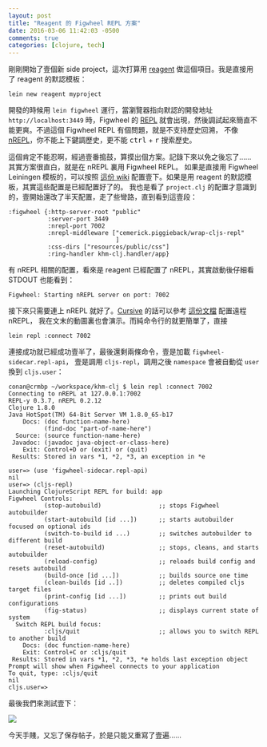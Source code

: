 ```yaml
---
layout: post
title: "Reagent 的 Figwheel REPL 方案"
date: 2016-03-06 11:42:03 -0500
comments: true
categories: [clojure, tech]
---
```


剛剛開始了壹個新 side project，這次打算用
[reagent](https://github.com/reagent-project/reagent)
做這個項目。我是直接用了 reagent 的默認模板：

```
lein new reagent myproject
```

開發的時候用 `lein figwheel` 運行，當瀏覽器指向默認的開發地址 `http://localhost:3449`
時，Figwheel 的
[REPL](https://en.wikipedia.org/wiki/Read%E2%80%93eval%E2%80%93print_loop)
就會出現，然後調試起來簡直不能更爽。不過這個 Figwheel REPL 有個問題，就是不支持歷史回溯，
不像 [nREPL](https://github.com/clojure/tools.nrepl)，你不能上下鍵調歷史，更不能 <kbd>ctrl</kbd> + <kbd>r</kbd> 搜索歷史。

<!--more-->

這個肯定不能忍啊，經過壹番搗鼓，算摸出個方案。記錄下來以免之後忘了……
其實方案很直白，就是在 nREPL 裏用 Figwheel REPL。
如果是直接用 Figwheel Leiningen 模板的，可以按照
[這份 wiki](https://github.com/bhauman/lein-figwheel/wiki/Using-the-Figwheel-REPL-within-NRepl)
配置壹下。如果是用 reagent 的默認模板，其實這些配置是已經配置好了的。
我也是看了 `project.clj` 的配置才意識到的，壹開始還改了半天配置，走了些彎路，直到看到這壹段：

```
:figwheel {:http-server-root "public"
           :server-port 3449
           :nrepl-port 7002
           :nrepl-middleware ["cemerick.piggieback/wrap-cljs-repl"
                              ]
           :css-dirs ["resources/public/css"]
           :ring-handler khm-clj.handler/app}
```

有 nREPL 相關的配置，看來是 reagent 已經配置了 nREPL，其實啟動後仔細看 STDOUT 也能看到：

```
Figwheel: Starting nREPL server on port: 7002
```

接下來只需要連上 nREPL 就好了。[Cursive](https://cursive-ide.com) 的話可以參考
[這份文檔](https://cursive-ide.com/userguide/repl.html) 配置遠程 nREPL，
我在文末的動圖裏也會演示。而純命令行的就更簡單了，直接

```
lein repl :connect 7002
```

連接成功就已經成功壹半了，最後還剩兩條命令，壹是加載 `figwheel-sidecar.repl-api`，
壹是調用 `cljs-repl`，調用之後 `namespace` 會被自動從 `user` 換到 `cljs.user`：

```
conan@crmbp ~/workspace/khm-clj $ lein repl :connect 7002
Connecting to nREPL at 127.0.0.1:7002
REPL-y 0.3.7, nREPL 0.2.12
Clojure 1.8.0
Java HotSpot(TM) 64-Bit Server VM 1.8.0_65-b17
    Docs: (doc function-name-here)
          (find-doc "part-of-name-here")
  Source: (source function-name-here)
 Javadoc: (javadoc java-object-or-class-here)
    Exit: Control+D or (exit) or (quit)
 Results: Stored in vars *1, *2, *3, an exception in *e

user=> (use 'figwheel-sidecar.repl-api)
nil
user=> (cljs-repl)
Launching ClojureScript REPL for build: app
Figwheel Controls:
          (stop-autobuild)                ;; stops Figwheel autobuilder
          (start-autobuild [id ...])      ;; starts autobuilder focused on optional ids
          (switch-to-build id ...)        ;; switches autobuilder to different build
          (reset-autobuild)               ;; stops, cleans, and starts autobuilder
          (reload-config)                 ;; reloads build config and resets autobuild
          (build-once [id ...])           ;; builds source one time
          (clean-builds [id ..])          ;; deletes compiled cljs target files
          (print-config [id ...])         ;; prints out build configurations
          (fig-status)                    ;; displays current state of system
  Switch REPL build focus:
          :cljs/quit                      ;; allows you to switch REPL to another build
    Docs: (doc function-name-here)
    Exit: Control+C or :cljs/quit
 Results: Stored in vars *1, *2, *3, *e holds last exception object
Prompt will show when Figwheel connects to your application
To quit, type: :cljs/quit
nil
cljs.user=>
```

最後我們來測試壹下：

![](https://cloud.githubusercontent.com/assets/480759/13558112/f083e61a-e3c9-11e5-9556-80eaab79b6a2.gif)


今天手賤，又忘了保存帖子，於是只能又重寫了壹遍……
